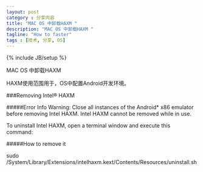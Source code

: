 ```yaml
---
layout: post
category : 分享内容 
title: "MAC OS 中卸载HAXM "
description: "MAC OS 中卸载HAXM "
tagline: "How to faster"
tags : [技术, 分享, OS]
---
```

{% include JB/setup %}

MAC OS 中卸载HAXM 

HAXM使用范围用于，OS中配置Android开发环境。


###Removing Intel® HAXM

#####Error Info
Warning: Close all instances of the Android* x86 emulator before removing Intel HAXM. Intel HAXM cannot be removed while in use.

To uninstall Intel HAXM, open a terminal window and execute this command:

#####How to remove it

sudo /System/Library/Extensions/intelhaxm.kext/Contents/Resources/uninstall.sh
